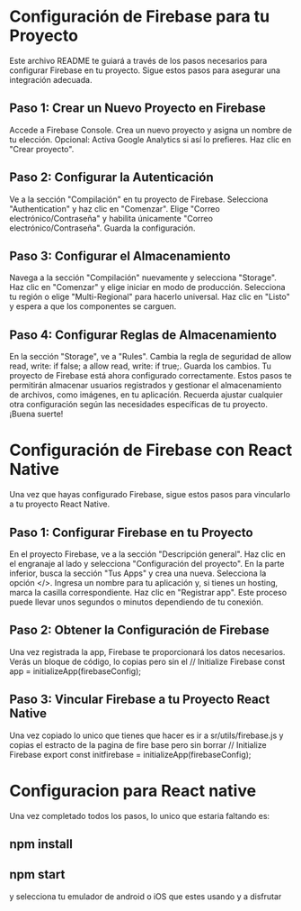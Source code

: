 # Configuración de Firebase para tu Proyecto
Este archivo README te guiará a través de los pasos necesarios para configurar Firebase en tu proyecto. Sigue estos pasos para asegurar una integración adecuada.

## Paso 1: Crear un Nuevo Proyecto en Firebase
Accede a Firebase Console.
Crea un nuevo proyecto y asigna un nombre de tu elección.
Opcional: Activa Google Analytics si así lo prefieres.
Haz clic en "Crear proyecto".

## Paso 2: Configurar la Autenticación
Ve a la sección "Compilación" en tu proyecto de Firebase.
Selecciona "Authentication" y haz clic en "Comenzar".
Elige "Correo electrónico/Contraseña" y habilita únicamente "Correo electrónico/Contraseña".
Guarda la configuración.

## Paso 3: Configurar el Almacenamiento
Navega a la sección "Compilación" nuevamente y selecciona "Storage".
Haz clic en "Comenzar" y elige iniciar en modo de producción.
Selecciona tu región o elige "Multi-Regional" para hacerlo universal.
Haz clic en "Listo" y espera a que los componentes se carguen.

## Paso 4: Configurar Reglas de Almacenamiento
En la sección "Storage", ve a "Rules".
Cambia la regla de seguridad de allow read, write: if false; a allow read, write: if true;.
Guarda los cambios.
Tu proyecto de Firebase está ahora configurado correctamente. Estos pasos te permitirán almacenar usuarios registrados y gestionar el almacenamiento de archivos, como imágenes, en tu aplicación. Recuerda ajustar cualquier otra configuración según las necesidades específicas de tu proyecto. ¡Buena suerte!

# Configuración de Firebase con React Native
Una vez que hayas configurado Firebase, sigue estos pasos para vincularlo a tu proyecto React Native.

## Paso 1: Configurar Firebase en tu Proyecto
En el proyecto Firebase, ve a la sección "Descripción general".
Haz clic en el engranaje al lado y selecciona "Configuración del proyecto".
En la parte inferior, busca la sección "Tus Apps" y crea una nueva.
Selecciona la opción </>.
Ingresa un nombre para tu aplicación y, si tienes un hosting, marca la casilla correspondiente.
Haz clic en "Registrar app". Este proceso puede llevar unos segundos o minutos dependiendo de tu conexión.

## Paso 2: Obtener la Configuración de Firebase
Una vez registrada la app, Firebase te proporcionará los datos necesarios.
Verás un bloque de código, lo copias pero sin el // Initialize Firebase
const app = initializeApp(firebaseConfig);

## Paso 3: Vincular Firebase a tu Proyecto React Native
Una vez copiado lo unico que tienes que hacer es ir a sr/utils/firebase.js y copias el estracto de la pagina de fire base pero sin borrar 
// Initialize Firebase
export const initfirebase = initializeApp(firebaseConfig);

# Configuracion para React native
Una vez completado todos los pasos, lo unico que estaria faltando es:
## npm install
## npm start
y selecciona tu emulador de android o iOS que estes usando y a disfrutar
